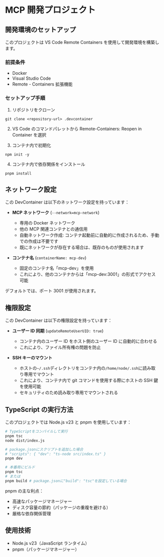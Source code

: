 # MCP 開発プロジェクト

## 開発環境のセットアップ

このプロジェクトは VS Code Remote Containers を使用して開発環境を構築します。

### 前提条件

- Docker
- Visual Studio Code
- Remote - Containers 拡張機能

### セットアップ手順

1. リポジトリをクローン

```
git clone <repository-url> .devcontainer
```

2. VS Code のコマンドパレットから Remote-Containers: Reopen in Container を選択

3. コンテナ内で初期化

```
npm init -y
```

4. コンテナ内で依存関係をインストール

```
pnpm install
```

## ネットワーク設定

この DevContainer は以下のネットワーク設定を持っています：

- **MCP ネットワーク** (`--network=mcp-network`)

  - 専用の Docker ネットワーク
  - 他の MCP 関連コンテナとの通信用
  - 自動ネットワーク作成: コンテナ起動前に自動的に作成されるため、手動での作成は不要です
  - 既にネットワークが存在する場合は、既存のものが使用されます

- **コンテナ名** (`containerName: mcp-dev`)
  - 固定のコンテナ名「mcp-dev」を使用
  - これにより、他のコンテナからは「mcp-dev:3001」の形式でアクセス可能

デフォルトでは、ポート 3001 が使用されます。

## 権限設定

この DevContainer は以下の権限設定を持っています：

- **ユーザー ID 同期** (`updateRemoteUserUID: true`)

  - コンテナ内のユーザー ID をホスト側のユーザー ID に自動的に合わせる
  - これにより、ファイル所有権の問題を防止

- **SSH キーのマウント**
  - ホストの`~/.ssh`ディレクトリをコンテナ内の`/home/node/.ssh`に読み取り専用でマウント
  - これにより、コンテナ内で git コマンドを使用する際にホストの SSH 鍵を使用可能
  - セキュリティのため読み取り専用でマウントされる

## TypeScript の実行方法

このプロジェクトでは Node.js v23 と pnpm を使用しています：

```bash
# TypeScriptをコンパイルして実行
pnpm tsc
node dist/index.js

# package.jsonにスクリプトを追加した場合
# "scripts": { "dev": "ts-node src/index.ts" }
pnpm dev

# 本番用にビルド
pnpm tsc
# または
pnpm build # package.jsonに"build": "tsc"を設定している場合
```

pnpm の主な利点：

- 高速なパッケージマネージャー
- ディスク容量の節約（パッケージの重複を避ける）
- 厳格な依存関係管理

## 使用技術

- Node.js v23（JavaScript ランタイム）
- pnpm（パッケージマネージャー）
